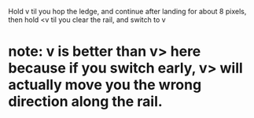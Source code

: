 Hold v til you hop the ledge, and continue after landing for about 8 pixels, then hold <v til you clear the rail, and switch to v

# note: v is better than v> here because if you switch early, v> will actually move you the wrong direction along the rail.
